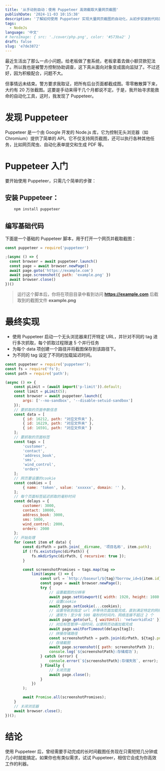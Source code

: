 ```yaml
---
title: '从手动到自动：使用 Puppeteer 高效截取大量网页截图'
publishDate: '2024-11-03 10:15:38'
description: '了解如何使用 Puppeteer 实现大量网页截图的自动化，从初步安装到代码实现，帮助你快速应对繁琐的截图任务'
tags:
  - NodeJs
language: '中文'
# heroImage: { src: './cover/php.png', color: '#573ba2' }
draft: false
slug: 'e7de3872'
---
```


最近生活出了那么一点小问题。给老板做了套系统，老板拿着去做小额贷款犯法了。所以我也是被警方控制协助调查，这下真从面向对象变成面向监狱了。不过还好，因为积极配合，问题不大。

但事情远未结束。警方要求我取证，把所有后台页面都截成图。零零散散算下来，大约有 20 万张截图。这要是手动来得干几个月都说不定。于是，我开始寻求能救命的自动化工具，这时，我发现了 Puppeteer。

# 发现 Puppeteer

Puppeteer 是一个由 Google 开发的 Node.js 库，它为控制无头浏览器（如 Chromium）提供了简单的 API。它不仅支持网页截图，还可以执行各种其他任务，比如网页爬虫、自动化表单提交和生成 PDF 等。

# Puppeteer 入门

要开始使用 Puppeteer，只需几个简单的步骤：

## 安装 Puppeteer：

```bash
    npm install puppeteer
```

## 编写基础代码

下面是一个基础的 Puppeteer 脚本，用于打开一个网页并截取截图：

```javascript
const puppeteer = require('puppeteer')

;(async () => {
  const browser = await puppeteer.launch()
  const page = await browser.newPage()
  await page.goto('https://example.com')
  await page.screenshot({ path: 'example.png' })
  await browser.close()
})()
```

> 运行这个脚本后，你将在项目目录中看到访问 **https://example.com** 后截取到的截图文件 **example.png**

# 最终实现

- 使用 Puppeteer 启动一个无头浏览器来打开特定 URL，并针对不同的 tag 进行多次抓取，每个抓取过程限速 5 个并行任务
- 为每个 data 项创建一个路径并将截图保存到该路径下。
- 为不同的 tag 设定了不同的加载延迟时间。

```javascript
const puppeteer = require('puppeteer');
const fs = require('fs');
const path = require('path');

(async () => {
    const pLimit = (await import('p-limit')).default;
    const limit = pLimit(5);
    const browser = await puppeteer.launch({
        args: ['--no-sandbox', '--disable-setuid-sandbox']
    });
    // 要抓取的页面参数信息
    const data = [
        { id: 16212, path: "对应文件夹" },
        { id: 16229, path: "对应文件夹" },
        { id: 16591, path: "对应文件夹" }
    ];
    // 要抓取的页面标签
    const tags = [
        'customer',
        'contact',
        'address_book',
        'sms',
        'wind_control',
        'orders'
    ];
    // 网页要设置的cookie
    const cookies = [
        { name: 'token', value: 'xxxxxx', domain: '' },
    ];
    // 每个页面标签延迟抓取的毫秒时间
    const delays = {
        customer: 3000,
        contact: 10000,
        address_book: 3000,
        sms: 5000,
        wind_control: 2000,
        orders: 2000
    };
    // 开始处理
    for (const item of data) {
        const dirPath = path.join(__dirname, '项目名称', item.path);
        if (!fs.existsSync(dirPath)) {
            fs.mkdirSync(dirPath, { recursive: true });
        }

        const screenshotPromises = tags.map(tag =>
            limit(async () => {
                const url = `http://baseurl/${tag}?borrow_id=${item.id}`;
                const page = await browser.newPage();
                try {
                    // 设置截图的分辨率
                    await page.setViewport({ width: 1920, height: 1080 });
                    // 设置cookie
                    await page.setCookie(...cookies);
                    // 设置导航到指定 url 并等待页面加载完成，直到满足特定的网络状态条件
                    // 通常为：至少有 500 毫秒的时间内，网络连接不超过 2 个
                    await page.goto(url, { waitUntil: 'networkidle2' });
                    // 对应标签暂停一段时间，以便网页动画加载完成
                    await page.waitForTimeout(delays[tag]);
                    // 拼接存储路径
                    const screenshotPath = path.join(dirPath, ${tag}.png);
                    // 存储截图
                    await page.screenshot({ path: screenshotPath });
                    console.log(`${screenshotPath}:存储成功`);
                } catch (error) {
                    console.error(`${screenshotPath}:存储失败`, error);
                } finally {
                    // 关闭页面
                    await page.close();
                }
            })
        );

        await Promise.all(screenshotPromises);
    }
    // 关闭浏览器
    await browser.close();
})();
```

# 结论

使用 Puppeteer 后，曾经需要手动完成的长时间截图任务现在只需短短几分钟或几小时就能搞定。如果你也有类似需求，试试 Puppeteer，相信它会成为你高效工作的利器。
